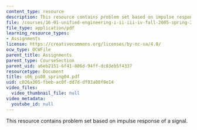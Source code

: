```yaml
---
content_type: resource
description: This resource contains problem set based on impulse response of a signal.
file: /courses/16-01-unified-engineering-i-ii-iii-iv-fall-2005-spring-2006/c026a305fbebac0fdd7ddf93a80f9e14_s06_ps08_spring04.pdf
file_type: application/pdf
learning_resource_types:
- Assignments
license: https://creativecommons.org/licenses/by-nc-sa/4.0/
ocw_type: OCWFile
parent_title: Assignments
parent_type: CourseSection
parent_uid: a6eb2151-6f41-806d-94ff-dc83eb5f4337
resourcetype: Document
title: s06_ps08_spring04.pdf
uid: c026a305-fbeb-ac0f-dd7d-df93a80f9e14
video_files:
  video_thumbnail_file: null
video_metadata:
  youtube_id: null
---
```

This resource contains problem set based on impulse response of a signal.